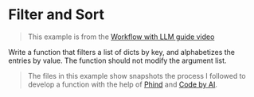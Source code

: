 # Filter and Sort

> This example is from the [Workflow with LLM guide video](../../workflow_with_llm.mp4)

Write a function that filters a list of dicts by key, and alphabetizes the
entries by value. The function should not modify the argument list.

> The files in this example show snapshots the process I followed to develop a
> function with the help of [Phind](https://www.phind.com/) and
> [Code by AI](https://codebyai.dev/).
